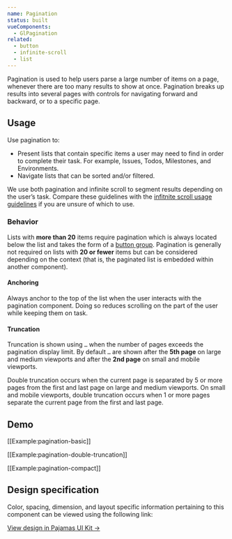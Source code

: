 ```yaml
---
name: Pagination
status: built
vueComponents:
  - GlPagination
related:
  - button
  - infinite-scroll
  - list
---
```


Pagination is used to help users parse a large number of items on a page, whenever there are too many results to show at once. Pagination breaks up results into several pages with controls for navigating forward and backward, or to a specific page. 

## Usage

Use pagination to:

* Present lists that contain specific items a user may need to find in order to complete their task. For example, Issues, Todos, Milestones, and Environments.
* Navigate lists that can be sorted and/or filtered. 

We use both pagination and infinite scroll to segment results depending on the user’s task. Compare these guidelines with the [infitnite scroll usage guidelines](/components/infinite-scroll#usage) if you are unsure of which to use.

### Behavior

Lists with **more than 20** items require pagination which is always located below the list and takes the form of a [button group](/components/button/#group). Pagination is generally not required on lists with **20 or fewer** items but can be considered depending on the context (that is, the paginated list is embedded within another component).

#### Anchoring

Always anchor to the top of the list when the user interacts with the pagination component. Doing so reduces scrolling on the part of the user while keeping them on task.

#### Truncation

Truncation is shown using `…` when the number of pages exceeds the pagination display limit. By default `…` are shown after the **5th page** on large and medium viewports and after the **2nd page** on small and mobile viewports.

Double truncation occurs when the current page is separated by 5 or more pages from the first and last page on large and medium viewports. On small and mobile viewports, double truncation occurs when 1 or more pages separate the current page from the first and last page.

## Demo

[[Example:pagination-basic]]

[[Example:pagination-double-truncation]]

[[Example:pagination-compact]]

## Design specification

Color, spacing, dimension, and layout specific information pertaining to this component can be viewed using the following link:

[View design in Pajamas UI Kit →](https://www.figma.com/file/qEddyqCrI7kPSBjGmwkZzQ/Pajamas-UI-Kit-Beta?node-id=2763%3A236)
